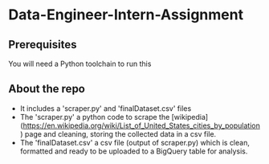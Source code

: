 # Data-Engineer-Intern-Assignment

## Prerequisites
You will need a Python toolchain to run this

## About the repo
* It includes a 'scraper.py' and 'finalDataset.csv' files
* The 'scraper.py' a python code to scrape the [wikipedia] (https://en.wikipedia.org/wiki/List_of_United_States_cities_by_population) page and cleaning, storing the collected data in a csv file.
* The 'finalDataset.csv' a csv file (output of scraper.py) which is clean, formatted and ready to be uploaded to a BigQuery table for analysis.
